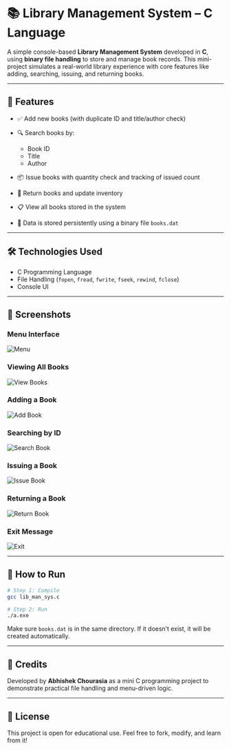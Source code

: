 # 📚 Library Management System – C Language

A simple console-based **Library Management System** developed in **C**, using **binary file handling** to store and manage book records. This mini-project simulates a real-world library experience with core features like adding, searching, issuing, and returning books.

---

## 🚀 Features

* ✅ Add new books (with duplicate ID and title/author check)
* 🔍 Search books by:

  * Book ID
  * Title
  * Author
* 📦 Issue books with quantity check and tracking of issued count
* 🔄 Return books and update inventory
* 📋 View all books stored in the system
* 💾 Data is stored persistently using a binary file `books.dat`

---

## 🛠️ Technologies Used

* C Programming Language
* File Handling (`fopen`, `fread`, `fwrite`, `fseek`, `rewind`, `fclose`)
* Console UI

---

## 📸 Screenshots

### Menu Interface

![Menu](sandbox:/mnt/data/f9f70fc2-ae75-430a-aff3-5586e9ff1e3b.png)

### Viewing All Books

![View Books](sandbox:/mnt/data/2f28cc41-4a55-42de-95bb-2964e06c3a38.png)

### Adding a Book

![Add Book](sandbox:/mnt/data/83ca243c-323e-42d6-af4f-0a506598f479.png)

### Searching by ID

![Search Book](sandbox:/mnt/data/c1914dfd-e856-483b-8232-132dce409370.png)

### Issuing a Book

![Issue Book](sandbox:/mnt/data/59f029cc-cfaa-48da-9f9a-40b47a8cd28f.png)

### Returning a Book

![Return Book](sandbox:/mnt/data/11ea3741-9b8b-4ff5-809b-0df5c056e910.png)

### Exit Message

![Exit](sandbox:/mnt/data/512d5dd8-8a46-4e45-93a2-d781820b620a.png)

---

## 🧪 How to Run

```bash
# Step 1: Compile
gcc lib_man_sys.c 

# Step 2: Run
./a.exe
```

Make sure `books.dat` is in the same directory. If it doesn’t exist, it will be created automatically.

---

## 🙌 Credits

Developed by **Abhishek Chourasia** as a mini C programming project to demonstrate practical file handling and menu-driven logic.

---

## 📝 License

This project is open for educational use. Feel free to fork, modify, and learn from it!
